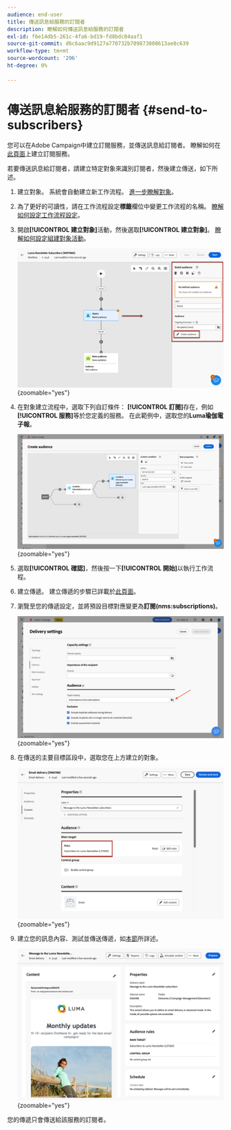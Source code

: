 ```yaml
---
audience: end-user
title: 傳送訊息給服務的訂閱者
description: 瞭解如何傳送訊息給服務的訂閱者
exl-id: f6e14db5-261c-4fa6-bd19-fd8bdc04aaf1
source-git-commit: d6c6aac9d9127a770732b709873008613ae8c639
workflow-type: tm+mt
source-wordcount: '296'
ht-degree: 0%

---
```


# 傳送訊息給服務的訂閱者 {#send-to-subscribers}

您可以在Adobe Campaign中建立訂閱服務，並傳送訊息給訂閱者。 瞭解如何在[此頁面](../audience//manage-services.md#create-service)上建立訂閱服務。

若要傳送訊息給訂閱者，請建立特定對象來識別訂閱者，然後建立傳送，如下所述。

1. 建立對象。 系統會自動建立新工作流程。 [進一步瞭解對象](../audience/create-audience.md)。

1. 為了更好的可讀性，請在工作流程設定&#x200B;**標籤**&#x200B;欄位中變更工作流程的名稱。 [瞭解如何設定工作流程設定](../workflows/workflow-settings.md)。

1. 開啟&#x200B;**[!UICONTROL 建立對象]**&#x200B;活動，然後選取&#x200B;**[!UICONTROL 建立對象]**。 [瞭解如何設定組建對象活動](../workflows/activities/build-audience.md)。

   ![在Adobe Campaign中顯示「建置對象」活動設定的熒幕擷圖。](assets/service-create-audience.png){zoomable="yes"}

1. 在對象建立流程中，選取下列自訂條件： **[!UICONTROL 訂閱]**&#x200B;存在，例如&#x200B;**[!UICONTROL 服務]**&#x200B;等於您定義的服務。 在此範例中，選取您的&#x200B;**Luma瑜伽電子報**。

   ![熒幕擷圖顯示Adobe Campaign中訂閱之受眾建立流程的自訂條件。](assets/service-audience-subscribers.png){zoomable="yes"}

1. 選取&#x200B;**[!UICONTROL 確認]**，然後按一下&#x200B;**[!UICONTROL 開始]**&#x200B;以執行工作流程。

1. 建立傳遞。 建立傳遞的步驟已詳載於[此頁面](../msg/gs-messages.md#create-delivery)。

1. 瀏覽至您的傳遞設定，並將預設目標對應變更為&#x200B;**訂閱(nms:subscriptions)**。

   ![熒幕擷圖顯示傳遞設定，其中目標對應已變更為Adobe Campaign中的訂閱。](assets/service-delivery-change-mapping.png){zoomable="yes"}

1. 在傳送的主要目標區段中，選取您在上方建立的對象。

   ![熒幕擷圖顯示Adobe Campaign中選定對象之傳遞的主要目標區段。](assets/service-delivery-targeting-subscribers.png){zoomable="yes"}

1. 建立您的訊息內容、測試並傳送傳遞，如[本節](../preview-test/preview-test.md)所詳述。

   ![熒幕擷圖顯示傳遞已準備好在Adobe Campaign中傳送。](assets/service-delivery-ready.png){zoomable="yes"}

您的傳遞只會傳送給該服務的訂閱者。
